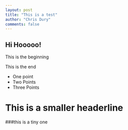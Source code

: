 ```yaml
--- 
layout: post
title: "This is a test"
author: "Chris Dury"
comments: false
---
```


## Hi Hooooo!

This is the beginning

This is the end

- One point
- Two Points
- Three Points

# This is a smaller headerline

###this is a tiny one
